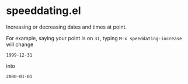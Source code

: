 # speeddating.el

Increasing or decreasing dates and times at point.

For example, saying your point is on `31`, typing `M-x speeddating-increase` will change

    1999-12-31

into

    2000-01-01
